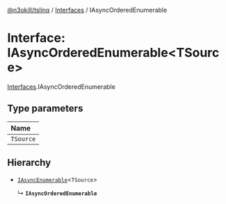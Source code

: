 [@n3okill/tslinq](../README.md) / [Interfaces][] / IAsyncOrderedEnumerable

# Interface: IAsyncOrderedEnumerable<TSource\>

[Interfaces][].IAsyncOrderedEnumerable

## Type parameters

| Name      |
| :-------- |
| `TSource` |

## Hierarchy

- [`IAsyncEnumerable`](iasyncenumerable.md)<`TSource`\>

  ↳ **`IAsyncOrderedEnumerable`**

[interfaces]: ../interfaces.md
